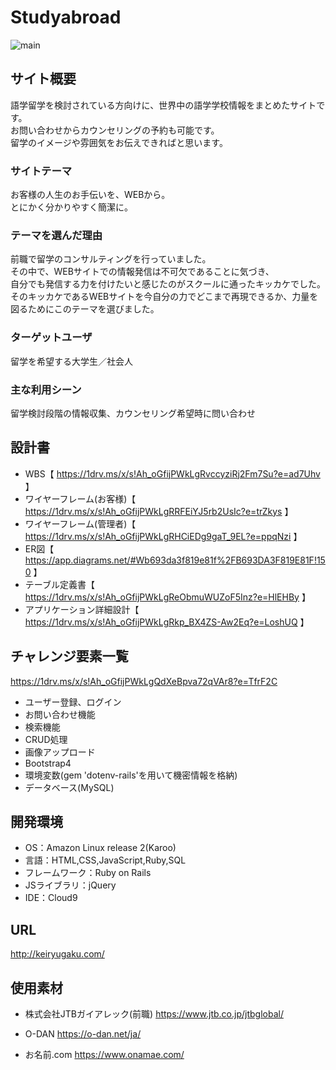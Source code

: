# Studyabroad

![main](https://user-images.githubusercontent.com/79110505/120594994-b107cf80-c47c-11eb-9207-ad74d2ded439.PNG)


## サイト概要
語学留学を検討されている方向けに、世界中の語学学校情報をまとめたサイトです。</br>
お問い合わせからカウンセリングの予約も可能です。</br>
留学のイメージや雰囲気をお伝えできればと思います。

### サイトテーマ
お客様の人生のお手伝いを、WEBから。</br>
とにかく分かりやすく簡潔に。

### テーマを選んだ理由
前職で留学のコンサルティングを行っていました。</br>
その中で、WEBサイトでの情報発信は不可欠であることに気づき、</br>
自分でも発信する力を付けたいと感じたのがスクールに通ったキッカケでした。</br>
そのキッカケであるWEBサイトを今自分の力でどこまで再現できるか、力量を図るためにこのテーマを選びました。

### ターゲットユーザ
留学を希望する大学生／社会人

### 主な利用シーン
留学検討段階の情報収集、カウンセリング希望時に問い合わせ

## 設計書
- WBS【 https://1drv.ms/x/s!Ah_oGfijPWkLgRvccyziRj2Fm7Su?e=ad7Uhv 】</br>
- ワイヤーフレーム(お客様)【 https://1drv.ms/x/s!Ah_oGfijPWkLgRRFEiYJ5rb2UsIc?e=trZkys 】</br>
- ワイヤーフレーム(管理者)【 https://1drv.ms/x/s!Ah_oGfijPWkLgRHCiEDg9gaT_9EL?e=ppqNzi 】</br>
- ER図【 https://app.diagrams.net/#Wb693da3f819e81f%2FB693DA3F819E81F!150 】</br>
- テーブル定義書【 https://1drv.ms/x/s!Ah_oGfijPWkLgReObmuWUZoF5Inz?e=HlEHBy 】</br>
- アプリケーション詳細設計【 https://1drv.ms/x/s!Ah_oGfijPWkLgRkp_BX4ZS-Aw2Eq?e=LoshUQ 】

## チャレンジ要素一覧
https://1drv.ms/x/s!Ah_oGfijPWkLgQdXeBpva72qVAr8?e=TfrF2C
- ユーザー登録、ログイン
- お問い合わせ機能
- 検索機能
- CRUD処理
- 画像アップロード
- Bootstrap4
- 環境変数(gem 'dotenv-rails'を用いて機密情報を格納)
- データベース(MySQL)

## 開発環境
- OS：Amazon Linux release 2(Karoo)
- 言語：HTML,CSS,JavaScript,Ruby,SQL
- フレームワーク：Ruby on Rails
- JSライブラリ：jQuery
- IDE：Cloud9

## URL

http://keiryugaku.com/

## 使用素材
- 株式会社JTBガイアレック(前職)
https://www.jtb.co.jp/jtbglobal/

- O-DAN
https://o-dan.net/ja/

- お名前.com
https://www.onamae.com/
